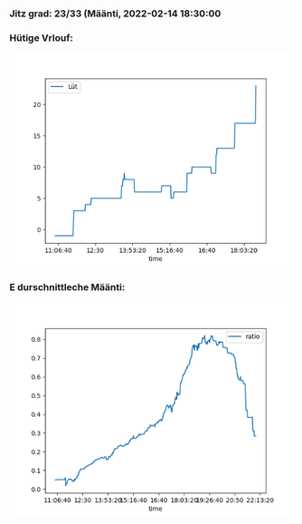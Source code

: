 ### Jitz grad: 23/33 (Määnti, 2022-02-14 18:30:00

### Hütige Vrlouf:
![Graph](Today.png)

### E durschnittleche Määnti:
![Graph](Määnti.png)